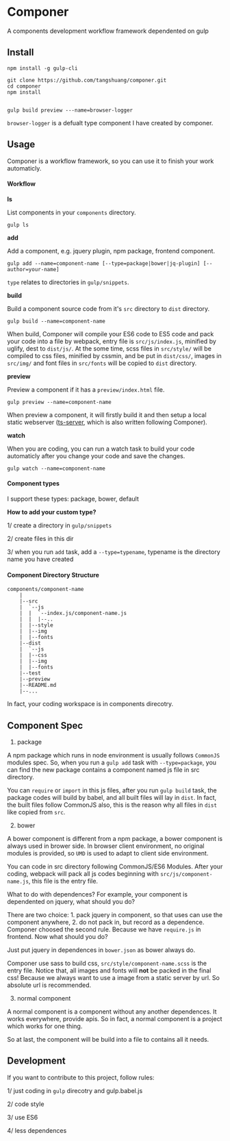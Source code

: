 # Componer

A components development workflow framework dependented on gulp

## Install

```
npm install -g gulp-cli

git clone https://github.com/tangshuang/componer.git
cd componer
npm install


gulp build preview ---name=browser-logger
```

`browser-logger` is a defualt type component I have created by componer.

## Usage

Componer is a workflow framework, so you can use it to finish your work automaticly.

#### Workflow

**ls**

List components in your `components` directory.

```
gulp ls
```

**add**

Add a component, e.g. jquery plugin, npm package, frontend component.

```
gulp add --name=component-name [--type=package|bower|jq-plugin] [--author=your-name]
```

`type` relates to directories in `gulp/snippets`.

**build**

Build a component source code from it's `src` directory to `dist` directory.

```
gulp build --name=component-name
```

When build, Componer will compile your ES6 code to ES5 code and pack your code into a file by webpack, entry file is `src/js/index.js`, minified by uglify, dest to `dist/js/`. At the some time, scss files in `src/style/` will be compiled to css files, minified by cssmin, and be put in `dist/css/`, images in `src/img/` and font files in `src/fonts` will be copied to `dist` directory.

**preview**

Preview a component if it has a `preview/index.html` file.

```
gulp preview --name=component-name
```

When preview a component, it will firstly build it and then setup a local static webserver ([ts-server](https://github.com/tangshuang/ts-server), which is also written following Componer).

**watch**

When you are coding, you can run a watch task to build your code automaticly after you change your code and save the changes.

```
gulp watch --name=component-name
```

#### Component types

I support these types: package, bower, default

**How to add your custom type?**

1/ create a directory in `gulp/snippets`

2/ create files in this dir

3/ when you run `add` task, add a `--type=typename`, typename is the directory name you have created

#### Component Directory Structure

```
components/component-name
	|
	|--src
	|  `--js
	|  |  `--index.js/component-name.js
	|  |  |--..
	|  |--style
	|  |--img
	|  |--fonts
	|--dist
	|  `--js
	|  |--css
	|  |--img
	|  |--fonts
	|--test
	|--preview
	|--README.md
	|--...
```

In fact, your coding workspace is in components direcotry.

## Component Spec

1. package

A npm package which runs in node environment is usually follows `CommonJS` modules spec. So, when you run a `gulp add` task with `--type=package`, you can find the new package contains a component named js file in src directory.

You can `require` or `import` in this js files, after you run `gulp build` task, the package codes will build by babel, and all built files will lay in `dist`. In fact, the built files follow CommonJS also, this is the reason why all files in `dist` like copied from `src`.

2. bower

A bower component is different from a npm package, a bower component is always used in brower side. In browser client environment, no original modules is provided, so `UMD` is used to adapt to client side environment.

You can code in src directory following CommonJS/ES6 Modules. After your coding, webpack will pack all js codes beginning with `src/js/component-name.js`, this file is the entry file.

What to do with dependences? For example, your component is dependented on jquery, what should you do?

There are two choice: 1. pack jquery in component, so that uses can use the component anywhere, 2. do not pack in, but record as a dependence. Componer choosed the second rule. Because we have `require.js` in frontend. Now what should you do? 

Just put jquery in dependences in `bower.json` as bower always do.

Componer use sass to build css, `src/style/component-name.scss` is the entry file. Notice that, all images and fonts will **not** be packed in the final css! Because we always want to use a image from a static server by url. So absolute url is recommended.

3. normal component

A normal component is a component without any another dependences. It works everywhere, provide apis. So in fact, a normal component is a project which works for one thing.

So at last, the component will be build into a file to contains all it needs.

## Development

If you want to contribute to this project, follow rules:

1/ just coding in `gulp` direcotry and gulp.babel.js

2/ code style

3/ use ES6

4/ less dependences